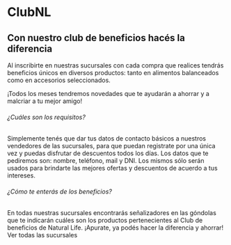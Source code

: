 # ClubNL

## Con nuestro club de beneficios hacés la diferencia

Al inscribirte en nuestras sucursales con cada compra que realices tendrás beneficios únicos en diversos productos: tanto en alimentos balanceados como en accesorios seleccionados.

¡Todos los meses tendremos novedades que te ayudarán a ahorrar y a malcriar a tu mejor amigo!

###### ¿Cuáles son los requisitos?

Simplemente tenés que dar tus datos de contacto básicos a nuestros vendedores de las sucursales, para que puedan registrate por una única vez y puedas disfrutar de descuentos todos los días. Los datos que te pediremos son: nombre, teléfono, mail y DNI. Los mismos sólo serán usados para brindarte las mejores ofertas y descuentos de acuerdo a tus intereses.

###### ¿Cómo te enterás de los beneficios?

En todas nuestras sucursales encontrarás señalizadores en las góndolas que te indicarán cuáles son los productos pertenecientes al Club de beneficios de Natural Life. ¡Apurate, ya podés hacer la diferencia y ahorrar!
Ver todas las sucursales